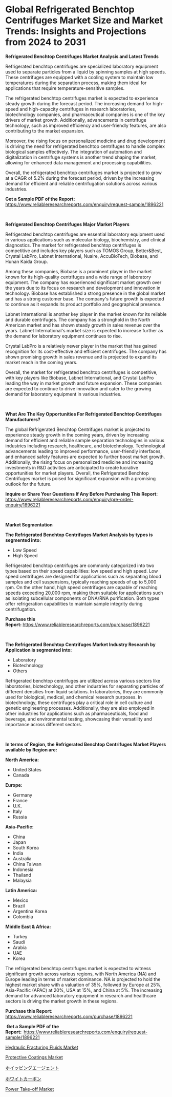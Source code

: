 <p><h1>Global Refrigerated Benchtop Centrifuges Market Size and Market Trends: Insights and Projections from 2024 to 2031</h1></p><p><strong>Refrigerated Benchtop Centrifuges Market Analysis and Latest Trends</strong></p>
<p><p>Refrigerated benchtop centrifuges are specialized laboratory equipment used to separate particles from a liquid by spinning samples at high speeds. These centrifuges are equipped with a cooling system to maintain low temperatures during the separation process, making them ideal for applications that require temperature-sensitive samples.</p><p>The refrigerated benchtop centrifuges market is expected to experience steady growth during the forecast period. The increasing demand for high-speed and high-capacity centrifuges in research laboratories, biotechnology companies, and pharmaceutical companies is one of the key drivers of market growth. Additionally, advancements in centrifuge technology, such as improved efficiency and user-friendly features, are also contributing to the market expansion.</p><p>Moreover, the rising focus on personalized medicine and drug development is driving the need for refrigerated benchtop centrifuges to handle complex biological samples effectively. The integration of automation and digitalization in centrifuge systems is another trend shaping the market, allowing for enhanced data management and processing capabilities.</p><p>Overall, the refrigerated benchtop centrifuges market is projected to grow at a CAGR of 5.2% during the forecast period, driven by the increasing demand for efficient and reliable centrifugation solutions across various industries.</p></p>
<p><strong>Get a Sample PDF of the Report:&nbsp;</strong> <a href="https://www.reliableresearchreports.com/enquiry/request-sample/1896221">https://www.reliableresearchreports.com/enquiry/request-sample/1896221</a></p>
<p>&nbsp;</p>
<p><strong>Refrigerated Benchtop Centrifuges Major Market Players</strong></p>
<p><p>Refrigerated benchtop centrifuges are essential laboratory equipment used in various applications such as molecular biology, biochemistry, and clinical diagnostics. The market for refrigerated benchtop centrifuges is competitive and includes key players such as TOMOS Group, Better&Best, Crystal LabPro, Labnet International, Nuaire, AccuBioTech, Biobase, and Hunan Kaida Group.</p><p>Among these companies, Biobase is a prominent player in the market known for its high-quality centrifuges and a wide range of laboratory equipment. The company has experienced significant market growth over the years due to its focus on research and development and innovation in technology. Biobase has established a strong presence in the global market and has a strong customer base. The company's future growth is expected to continue as it expands its product portfolio and geographical presence.</p><p>Labnet International is another key player in the market known for its reliable and durable centrifuges. The company has a stronghold in the North American market and has shown steady growth in sales revenue over the years. Labnet International's market size is expected to increase further as the demand for laboratory equipment continues to rise.</p><p>Crystal LabPro is a relatively newer player in the market that has gained recognition for its cost-effective and efficient centrifuges. The company has shown promising growth in sales revenue and is projected to expand its market reach in the coming years.</p><p>Overall, the market for refrigerated benchtop centrifuges is competitive, with key players like Biobase, Labnet International, and Crystal LabPro leading the way in market growth and future expansion. These companies are expected to continue to drive innovation and cater to the growing demand for laboratory equipment in various industries.</p></p>
<p>&nbsp;</p>
<p><strong>What Are The Key Opportunities For Refrigerated Benchtop Centrifuges Manufacturers?</strong></p>
<p><p>The global Refrigerated Benchtop Centrifuges market is projected to experience steady growth in the coming years, driven by increasing demand for efficient and reliable sample separation technologies in various industries including research, healthcare, and biotechnology. Technological advancements leading to improved performance, user-friendly interfaces, and enhanced safety features are expected to further boost market growth. Additionally, the rising focus on personalized medicine and increasing investments in R&D activities are anticipated to create lucrative opportunities for market players. Overall, the Refrigerated Benchtop Centrifuges market is poised for significant expansion with a promising outlook for the future.</p></p>
<p><strong>Inquire or Share Your Questions If Any Before Purchasing This Report:</strong> <a href="https://www.reliableresearchreports.com/enquiry/pre-order-enquiry/1896221">https://www.reliableresearchreports.com/enquiry/pre-order-enquiry/1896221</a></p>
<p>&nbsp;</p>
<p><strong>Market Segmentation</strong></p>
<p><strong>The Refrigerated Benchtop Centrifuges Market Analysis by types is segmented into:</strong></p>
<p><ul><li>Low Speed</li><li>High Speed</li></ul></p>
<p><p>Refrigerated benchtop centrifuges are commonly categorized into two types based on their speed capabilities: low speed and high speed. Low speed centrifuges are designed for applications such as separating blood samples and cell suspensions, typically reaching speeds of up to 5,000 rpm. On the other hand, high speed centrifuges are capable of reaching speeds exceeding 20,000 rpm, making them suitable for applications such as isolating subcellular components or DNA/RNA purification. Both types offer refrigeration capabilities to maintain sample integrity during centrifugation.</p></p>
<p><strong>Purchase this Report:&nbsp;</strong><a href="https://www.reliableresearchreports.com/purchase/1896221">https://www.reliableresearchreports.com/purchase/1896221</a></p>
<p>&nbsp;</p>
<p><strong>The Refrigerated Benchtop Centrifuges Market Industry Research by Application is segmented into:</strong></p>
<p><ul><li>Laboratory</li><li>Biotechnology</li><li>Others</li></ul></p>
<p><p>Refrigerated benchtop centrifuges are utilized across various sectors like laboratories, biotechnology, and other industries for separating particles of different densities from liquid solutions. In laboratories, they are commonly used for biological, medical, and chemical research purposes. In biotechnology, these centrifuges play a critical role in cell culture and genetic engineering processes. Additionally, they are also employed in other industries for applications such as pharmaceuticals, food and beverage, and environmental testing, showcasing their versatility and importance across different sectors.</p></p>
<p>&nbsp;</p>
<p><strong>In terms of Region, the Refrigerated Benchtop Centrifuges Market Players available by Region are:</strong></p>
<p>
    <p> <strong> North America: </strong>
        <ul>
            <li>United States</li>
            <li>Canada</li>
        </ul>
        </p> 
    <p> <strong> Europe: </strong>
        <ul>
            <li>Germany</li>
            <li>France</li>
            <li>U.K.</li>
            <li>Italy</li>
            <li>Russia</li>
        </ul>
        </p> 
    <p> <strong> Asia-Pacific: </strong>
        <ul>
            <li>China</li>
            <li>Japan</li>
            <li>South Korea</li>
            <li>India</li>
            <li>Australia</li>
            <li>China Taiwan</li>
            <li>Indonesia</li>
            <li>Thailand</li>
            <li>Malaysia</li>
        </ul>
        </p> 
    <p> <strong> Latin America: </strong>
        <ul>
            <li>Mexico</li>
            <li>Brazil</li>
            <li>Argentina Korea</li>
            <li>Colombia</li>
        </ul>
        </p> 
    <p> <strong> Middle East & Africa: </strong>
        <ul>
            <li>Turkey</li>
            <li>Saudi</li>
            <li>Arabia</li>
            <li>UAE</li>
            <li>Korea</li>
        </ul>
    </p>
    </p>
<p><p>The refrigerated benchtop centrifuges market is expected to witness significant growth across various regions, with North America (NA) and Europe leading in terms of market dominance. NA is projected to hold the highest market share with a valuation of 35%, followed by Europe at 25%, Asia-Pacific (APAC) at 20%, USA at 15%, and China at 5%. The increasing demand for advanced laboratory equipment in research and healthcare sectors is driving the market growth in these regions.</p></p>
<p><strong>Purchase this Report: </strong><a href="https://www.reliableresearchreports.com/purchase/1896221">https://www.reliableresearchreports.com/purchase/1896221</a></p>
<p>&nbsp;<strong>Get a Sample PDF of the Report:&nbsp;&nbsp;</strong><a href="https://www.reliableresearchreports.com/enquiry/request-sample/1896221">https://www.reliableresearchreports.com/enquiry/request-sample/1896221</a></p>
<p><strong></strong></p>
<p><p><a href="https://view.publitas.com/reportprime-1/decoding-the-hydraulic-fracturing-fluids-market-a-deep-dive-into-the-latest-market-trends-market-segmentation-and-competitive-analysis/">Hydraulic Fracturing Fluids Market</a></p><p><a href="https://view.publitas.com/reportprime-1/protective-coatings-market-size-market-trends-and-growth-outlook-forecasted-for-period-from-2024-to-2031/">Protective Coatings Market</a></p><p><a href="https://medium.com/@nettierutherford2023/%E6%B3%A1%E7%AB%8B%E3%81%A6%E5%89%A4%E5%B8%82%E5%A0%B4%E3%81%AE%E8%A6%8F%E6%A8%A1%E3%81%A8%E5%B8%82%E5%A0%B4%E5%8B%95%E5%90%91-%E5%AE%8C%E5%85%A8%E3%81%AA%E7%94%A3%E6%A5%AD%E6%A6%82%E8%A6%81-2024%E5%B9%B4%E3%81%8B%E3%82%892031%E5%B9%B4-66aba515b160">ホイッピングエージェント</a></p><p><a href="https://medium.com/@nettierutherford2023/%E3%83%9B%E3%83%AF%E3%82%A4%E3%83%88%E3%82%AB%E3%83%BC%E3%83%9C%E3%83%B3%E3%83%9E%E3%83%BC%E3%82%B1%E3%83%83%E3%83%88%E5%B1%95%E6%9C%9B-%E6%A5%AD%E7%95%8C%E6%A6%82%E8%A6%81%E3%81%A8%E4%BA%88%E6%B8%AC-2024%E5%B9%B4-2031%E5%B9%B4-f3ab767c9499">ホワイトカーボン</a></p><p><a href="https://meowing-canidae-761.notion.site/Power-Take-off-Market-Growth-Market-Trends-COVID-19-Impact-and-Forecasts-for-period-from-2024-2-a757ef645eb643efbf6e0c144754fef6">Power Take-off Market</a></p></p>